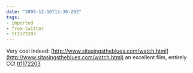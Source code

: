 ```yaml
---
date: "2009-12-16T13:36:20Z"
tags:
- imported
- from-twitter
- tt1172203
---
```

Very cool indeed: [http://www.sitasingstheblues.com/watch.html](http://www.sitasingstheblues.com/watch.html) an excellent film, entirely CC\! [tt1172203](/tags/tt1172203)
